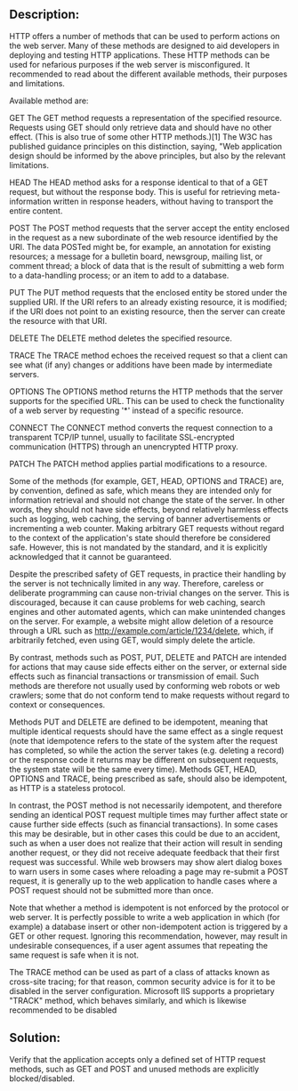 ## Description:

HTTP offers a number of methods that can be used to perform actions on the web server.
Many of these methods are designed to aid developers in deploying and testing
HTTP applications. These HTTP methods can be used for nefarious purposes if the web
server is misconfigured. It recommended to read about the different available methods, their purposes and
limitations.

Available method are:

GET
The GET method requests a representation of the specified resource. Requests using GET should only retrieve data and should have no other effect. (This is also true of some other HTTP methods.)[1] The W3C has published guidance principles on this distinction, saying, "Web application design should be informed by the above principles, but also by the relevant limitations.

HEAD
The HEAD method asks for a response identical to that of a GET request, but without the response body. This is useful for retrieving meta-information written in response headers, without having to transport the entire content.

POST
The POST method requests that the server accept the entity enclosed in the request as a new subordinate of the web resource identified by the URI. The data POSTed might be, for example, an annotation for existing resources; a message for a bulletin board, newsgroup, mailing list, or comment thread; a block of data that is the result of submitting a web form to a data-handling process; or an item to add to a database.


PUT
The PUT method requests that the enclosed entity be stored under the supplied URI. If the URI refers to an already existing resource, it is modified; if the URI does not point to an existing resource, then the server can create the resource with that URI.


DELETE
The DELETE method deletes the specified resource.


TRACE
The TRACE method echoes the received request so that a client can see what (if any) changes or additions have been made by intermediate servers.

OPTIONS
The OPTIONS method returns the HTTP methods that the server supports for the specified URL. This can be used to check the functionality of a web server by requesting '*' instead of a specific resource.

CONNECT
The CONNECT method converts the request connection to a transparent TCP/IP tunnel, usually to facilitate SSL-encrypted communication (HTTPS) through an unencrypted HTTP proxy.

PATCH
The PATCH method applies partial modifications to a resource.

Some of the methods (for example, GET, HEAD, OPTIONS and TRACE) are, by convention, defined as safe, which means they are intended only for information retrieval and should not change the state of the server. In other words, they should not have side effects, beyond relatively harmless effects such as logging, web caching, the serving of banner advertisements or incrementing a web counter. Making arbitrary GET requests without regard to the context of the application's state should therefore be considered safe. However, this is not mandated by the standard, and it is explicitly acknowledged that it cannot be guaranteed.

Despite the prescribed safety of GET requests, in practice their handling by the server is not technically limited in any way. Therefore, careless or deliberate programming can cause non-trivial changes on the server. This is discouraged, because it can cause problems for web caching, search engines and other automated agents, which can make unintended changes on the server. For example, a website might allow deletion of a resource through a URL such as http://example.com/article/1234/delete, which, if arbitrarily fetched, even using GET, would simply delete the article.

By contrast, methods such as POST, PUT, DELETE and PATCH are intended for actions that may cause side effects either on the server, or external side effects such as financial transactions or transmission of email. Such methods are therefore not usually used by conforming web robots or web crawlers; some that do not conform tend to make requests without regard to context or consequences.

Methods PUT and DELETE are defined to be idempotent, meaning that multiple identical requests should have the same effect as a single request (note that idempotence refers to the state of the system after the request has completed, so while the action the server takes (e.g. deleting a record) or the response code it returns may be different on subsequent requests, the system state will be the same every time). Methods GET, HEAD, OPTIONS and TRACE, being prescribed as safe, should also be idempotent, as HTTP is a stateless protocol.

In contrast, the POST method is not necessarily idempotent, and therefore sending an identical POST request multiple times may further affect state or cause further side effects (such as financial transactions). In some cases this may be desirable, but in other cases this could be due to an accident, such as when a user does not realize that their action will result in sending another request, or they did not receive adequate feedback that their first request was successful. While web browsers may show alert dialog boxes to warn users in some cases where reloading a page may re-submit a POST request, it is generally up to the web application to handle cases where a POST request should not be submitted more than once.

Note that whether a method is idempotent is not enforced by the protocol or web server. It is perfectly possible to write a web application in which (for example) a database insert or other non-idempotent action is triggered by a GET or other request. Ignoring this recommendation, however, may result in undesirable consequences, if a user agent assumes that repeating the same request is safe when it is not.

The TRACE method can be used as part of a class of attacks known as cross-site tracing; for that reason, common security advice is for it to be disabled in the server configuration. Microsoft IIS supports a proprietary "TRACK" method, which behaves similarly, and which is likewise recommended to be disabled

## Solution:

Verify that the application accepts only a defined set of HTTP request methods, such as
GET and POST and unused methods are explicitly blocked/disabled.

